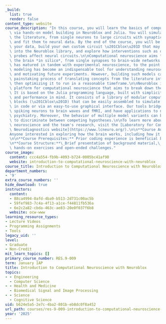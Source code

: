 ```yaml
---
_build:
  list: true
  render: false
content_type: website
course_description: "In this course, you will learn the basics of computational neuroscience\
  \ via hands-on model building in Neuroblox and Julia. You will simulate models from\
  \ the literature, from single neurons to large circuits with synaptic plasticity,\
  \ and fit them to neural data. By the end of the course, you will be able to model\
  \ your data, build your own custom circuit \u201Cblox\u201D that may be incorporated\
  \ into the Neuroblox library, and explore how interventions such as drugs and stimulation\
  \ probes affect neural circuits.\n\nComputational neuroscience aims to simulate\
  \ the brain *in silico*, from single synapses to brain-wide networks. The field\
  \ has matured in tandem with experimental neuroscience, to the point where computational\
  \ modeling has become an indispensable tool for understanding neuroscience data\
  \ and motivating future experiments. However, building such models can involve a\
  \ painstaking process of translating concepts from the literature into working code,\
  \ then optimizing it to run in a reasonable timeframe.\n\nNeuroblox is a new software\
  \ platform for computational neuroscience that aims to break down these barriers.\
  \ It is based on the Julia programming language, built with simplicity, modularity,\
  \ and performance in mind. It consists of a library of modular computational building\
  \ blocks (\u201Cblox\u201D) that can be easily assembled to simulate brain dynamics\
  \ in code or via an easy-to-use graphical interface. Our tools bridge scales from\
  \ spiking neurons to brain waves and fMRI, and have applications to neurology and\
  \ psychiatry. Moreover, the behavior of multiple model variants can be compared\
  \ to discriminate between competing hypotheses.\n\nTo learn more about computational\
  \ neuroscience and the team's research, visit the [Laboratory for Computational\
  \ Neurodiagnostics website](https://www.lcneuro.org/).\n\n**Course Audience:**\_\
  Anyone interested in exploring how the brain works, including how it leads to cognition.\_\
  \n\n**Course Prerequisites:** Prior coding experience is beneficial but not necessary.\n\
  \n**Course Structure:**\_Brief presentation of background material,\_followed by\
  \ hands-on exercises and open-ended challenges."
course_image:
  content: ccc4a554-fb9b-4093-b724-0005bc41af90
  website: introduction-to-computational-neuroscience-with-neuroblox
course_title: Introduction to Computational Neuroscience with Neuroblox
department_numbers:
- '9'
extra_course_numbers: ''
hide_download: true
instructors:
  content:
  - 88ca4994-0afd-4ba9-b513-2d731c00ac5b
  - 59fef983-7c4a-4f13-a1ce-f44811fb536a
  - 6e2c2a82-cbda-463c-ae83-20e0f037f6b8
  website: ocw-www
learning_resource_types:
- Lecture Videos
- Programming Assignments
- Tools
legacy_uid: ''
level:
- Graduate
- Non-Credit
mit_learn_topics: []
primary_course_number: RES.9-009
term: January IAP
title: Introduction to Computational Neuroscience with Neuroblox
topics:
- - Engineering
  - Computer Science
- - Health and Medicine
  - Biomedical Signal and Image Processing
- - Science
  - Cognitive Science
uid: b624e5a5-2e7c-4ba2-801b-eb8dc0f8a452
url_path: courses/res-9-009-introduction-to-computational-neuroscience-with-neuroblox-january-iap-2025
year: '2025'
---
```


